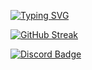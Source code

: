[![Typing SVG](https://readme-typing-svg.demolab.com?font=Goldman&size=26&pause=1000&color=A200F7&background=64FF6300&center=true&random=false&width=700&lines=%F0%9F%91%8B+Hello+%3AD;My+name+is+Tina+Hague+%F0%9F%8F%B4%E2%80%8D%E2%98%A0%EF%B8%8F%F0%9F%A9%B6;I'm+learning++Java+%26+Python+%F0%9F%92%BB;I+%E2%80%AA%E2%80%AA%E2%9D%A4%EF%B8%8E%E2%80%AC+cats%2C+rock+music+%26+neuroscience!!!++(%E2%9D%A4%EF%B8%8F+%CF%89+%E2%9D%A4%EF%B8%8F);%E2%98%85+101010+%E2%98%85;%F0%9F%9A%80%F0%9F%9A%80+Godspeed+%3C3)](https://git.io/typing-svg)


  [![GitHub Streak](https://streak-stats.demolab.com?user=derp00monsta&theme=catppuccin-mocha&border_radius=30&date_format=M%20j%5B%2C%20Y%5D&fire=BB18EB&background=40%2C141234%2C000000&border=8C00EB&dates=BFEEFF&stroke=0096EB&sideNums=A000FF&sideLabels=969FEB&currStreakNum=00DBFF)](https://git.io/streak-stats)
<div id="badges">
  <a href="https://discordapp.com/users/877387995924283492/">
    <img src="https://img.shields.io/badge/Discord-indigo?style=for-the-badge&logo=discord&logoColor=white" alt="Discord Badge"/>
  </a>
</div>

<!---
derp00monsta/derp00monsta is a ✨ special ✨ repository because its `README.md` (this file) appears on your GitHub profile.
You can click the Preview link to take a look at your changes.
--->
